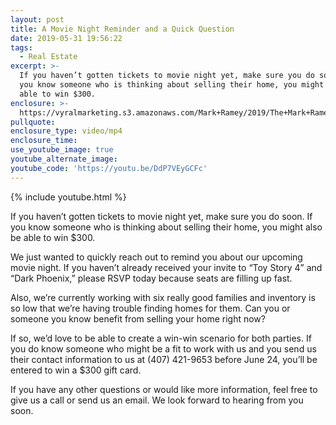 ```yaml
---
layout: post
title: A Movie Night Reminder and a Quick Question
date: 2019-05-31 19:56:22
tags:
  - Real Estate
excerpt: >-
  If you haven’t gotten tickets to movie night yet, make sure you do soon. If
  you know someone who is thinking about selling their home, you might also be
  able to win $300.
enclosure: >-
  https://vyralmarketing.s3.amazonaws.com/Mark+Ramey/2019/The+Mark+Ramey+Group-+Movie+Night+Reminder.mp4
pullquote:
enclosure_type: video/mp4
enclosure_time:
use_youtube_image: true
youtube_alternate_image:
youtube_code: 'https://youtu.be/DdP7VEyGCFc'
---
```


{% include youtube.html %}

If you haven’t gotten tickets to movie night yet, make sure you do soon. If you know someone who is thinking about selling their home, you might also be able to win $300.

We just wanted to quickly reach out to remind you about our upcoming movie night. If you haven’t already received your invite to “Toy Story 4” and “Dark Phoenix,” please RSVP today because seats are filling up fast.

Also, we’re currently working with six really good families and inventory is so low that we’re having trouble finding homes for them. Can you or someone you know benefit from selling your home right now?

If so, we’d love to be able to create a win-win scenario for both parties. If you do know someone who might be a fit to work with us and you send us their contact information to us at (407) 421-9653 before June 24, you’ll be entered to win a $300 gift card.&nbsp;

If you have any other questions or would like more information, feel free to give us a call or send us an email. We look forward to hearing from you soon.&nbsp;